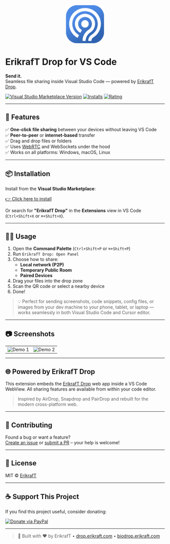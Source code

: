 <div align="center">
  <a href="https://drop.erikraft.com">
    <img src="https://raw.githubusercontent.com/erikraft/Drop/main/public/images/(2)ErikrafT%20Drop%20-%20Redondado.png" width="120" alt="ErikrafT Drop Logo">
  </a>
</div>

# ErikrafT Drop for VS Code

**Send it.**<br>
Seamless file sharing inside Visual Studio Code — powered by [ErikrafT Drop](https://drop.erikraft.com).

[![Visual Studio Marketplace Version](https://img.shields.io/visual-studio-marketplace/v/erikraft.erikraft-drop?color=brightgreen)](https://marketplace.visualstudio.com/items?itemName=erikraft.erikraft-drop)
[![Installs](https://img.shields.io/visual-studio-marketplace/i/erikraft.erikraft-drop?color=blue)](https://marketplace.visualstudio.com/items?itemName=erikraft.erikraft-drop)
[![Rating](https://img.shields.io/visual-studio-marketplace/r/erikraft.erikraft-drop?color=yellow)](https://marketplace.visualstudio.com/items?itemName=erikraft.erikraft-drop)

---

## 🚀 Features

✅ **One-click file sharing** between your devices without leaving VS Code  
✅ **Peer-to-peer** or **internet-based** transfer  
✅ Drag and drop files or folders  
✅ Uses [WebRTC](https://webrtc.org/) and WebSockets under the hood  
✅ Works on all platforms: Windows, macOS, Linux  

---

## 📦 Installation

Install from the **Visual Studio Marketplace**:

[👉 Click here to install](https://marketplace.visualstudio.com/items?itemName=erikraft.erikraft-drop)

Or search for **"ErikrafT Drop"** in the **Extensions** view in VS Code (`Ctrl+Shift+X` or `⌘+Shift+X`).

---

## 🧑‍💻 Usage

1. Open the **Command Palette** (`Ctrl+Shift+P` or `⌘+Shift+P`)
2. Run `ErikrafT Drop: Open Panel`
3. Choose how to share:
   - **Local network (P2P)**
   - **Temporary Public Room**
   - **Paired Devices**
4. Drag your files into the drop zone  
5. Scan the QR code or select a nearby device  
6. Done!

> 💡 Perfect for sending screenshots, code snippets, config files, or images from your dev machine to your phone, tablet, or laptop — works seamlessly in both Visual Studio Code and Cursor editor.

---

## 📷 Screenshots

<table>
  <tr>
    <td><img src="https://raw.githubusercontent.com/erikraft/Drop/main/docs/erikraft-drop_screenshot_mobile1.gif" width="300" alt="Demo 1"></td>
    <td><img src="https://raw.githubusercontent.com/erikraft/Drop/main/docs/erikraft-drop_screenshot_mobile2.gif" width="300" alt="Demo 2"></td>
  </tr>
</table>

---

## 🌐 Powered by ErikrafT Drop

This extension embeds the [ErikrafT Drop](https://github.com/erikraft/Drop) web app inside a VS Code WebView. All sharing features are available from within your code editor.

> Inspired by AirDrop, Snapdrop and PairDrop and rebuilt for the modern cross-platform web.

---

## 🤝 Contributing

Found a bug or want a feature?  
[Create an issue](https://github.com/erikraft/Drop/issues) or [submit a PR](https://github.com/erikraft/Drop/pulls) – your help is welcome!

---

## 📜 License

MIT © [ErikrafT](https://github.com/erikraft)

---

## ☕ Support This Project

If you find this project useful, consider donating:

[![Donate via PayPal](https://i.imgur.com/51lm3n2.png)](https://www.paypal.com/donate/?business=QKLABC97EXJSN&no_recurring=0&item_name=ErikrafT&currency_code=BRL)

---

> 🔨 Built with ❤️ by ErikrafT • [drop.erikraft.com](https://drop.erikraft.com) • [biodrop.erikraft.com](https://biodrop.erikraft.com)